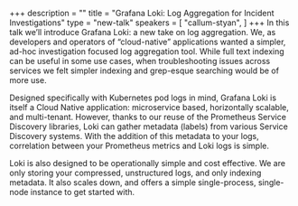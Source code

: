 +++
description = ""
title = "Grafana Loki: Log Aggregation for Incident Investigations"
type = "new-talk"
speakers = [
        "callum-styan",
]
+++
In this talk we’ll introduce Grafana Loki: a new take on log aggregation. We, as developers and operators of “cloud-native” applications wanted a simpler, ad-hoc investigation focused log aggregation tool. While full text indexing can be useful in some use cases, when troubleshooting issues across services we felt simpler indexing and grep-esque searching would be of more use.

Designed specifically with Kubernetes pod logs in mind, Grafana Loki is itself a Cloud Native application: microservice based, horizontally scalable, and multi-tenant.  However, thanks to our reuse of the Prometheus Service Discovery libraries, Loki can gather metadata (labels) from various Service Discovery systems. With the addition of this metadata to your logs, correlation between your Prometheus metrics and Loki logs is simple.

Loki is also designed to be operationally simple and cost effective. We are only storing your compressed, unstructured logs, and only indexing metadata. It also scales down, and offers a simple single-process, single-node instance to get started with.